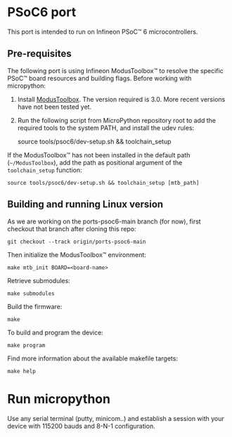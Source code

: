 # PSoC6 port

This port is intended to run on Infineon PSoC™ 6 microcontrollers.

## Pre-requisites
 
The following port is using Infineon ModusToolbox™ to resolve the specific PSoC™ board resources and building flags. Before working with micropython:

1. Install [ModusToolbox](https://softwaretools.infineon.com/tools/com.ifx.tb.tool.modustoolbox?_ga=2.77665684.1651703860.1718094141-10754106.1710937391). The version required is 3.0. More recent versions have not been tested yet.

2. Run the following script from MicroPython repository root to add the required tools to the system PATH, and install the udev rules:

    source tools/psoc6/dev-setup.sh && toolchain_setup

If the ModusToolbox™ has not been installed in the default path (`~/ModusToolbox`), add the path as positional argument of the `toolchain_setup` function:

    source tools/psoc6/dev-setup.sh && toolchain_setup [mtb_path]

## Building and running Linux version

As we are working on the ports-psoc6-main branch (for now), first checkout that branch after cloning this repo:

    git checkout --track origin/ports-psoc6-main

Then initialize the ModusToolbox™ environment: 

    make mtb_init BOARD=<board-name>

Retrieve submodules:

    make submodules
    
Build the firmware:

    make 

To build and program the device:

    make program

Find more information about the available makefile targets:

    make help


# Run micropython

Use any serial terminal (putty, minicom..) and establish a session with your device with 115200 bauds and 8-N-1 configuration. 
